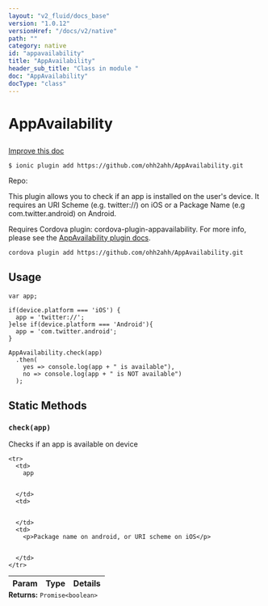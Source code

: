 ```yaml
---
layout: "v2_fluid/docs_base"
version: "1.0.12"
versionHref: "/docs/v2/native"
path: ""
category: native
id: "appavailability"
title: "AppAvailability"
header_sub_title: "Class in module "
doc: "AppAvailability"
docType: "class"
---
```









<h1 class="api-title">


AppAvailability






</h1>

<a class="improve-v2-docs" href='http://github.com/driftyco/ionic-native/edit/master/src/plugins/appavailability.ts#L0'>
Improve this doc
</a>





<!-- decorators -->

<pre><code>$ ionic plugin add https://github.com/ohh2ahh/AppAvailability.git</code></pre>
<p>Repo:
<a href="">

</a>
</p>

<!-- description -->

<p>This plugin allows you to check if an app is installed on the user&#39;s device. It requires an URI Scheme (e.g. twitter://) on iOS or a Package Name (e.g com.twitter.android) on Android.</p>
<p>Requires Cordova plugin: cordova-plugin-appavailability. For more info, please see the <a href="https://github.com/ohh2ahh/AppAvailability">AppAvailability plugin docs</a>.</p>
<pre><code>cordova plugin add https://github.com/ohh2ahh/AppAvailability.git
</code></pre>

<!-- @usage tag -->

<h2>Usage</h2>

<pre><code class="lang-js">var app;

if(device.platform === &#39;iOS&#39;) {
  app = &#39;twitter://&#39;;
}else if(device.platform === &#39;Android&#39;){
  app = &#39;com.twitter.android&#39;;
}

AppAvailability.check(app)
  .then(
    yes =&gt; console.log(app + &quot; is available&quot;),
    no =&gt; console.log(app + &quot; is NOT available&quot;)
  );
</code></pre>




<!-- @property tags -->
<h2>Static Methods</h2>
<div id="check"></div>
<h3><code>check(app)</code>
  
</h3>

Checks if an app is available on device


<table class="table param-table" style="margin:0;">
  <thead>
    <tr>
      <th>Param</th>
      <th>Type</th>
      <th>Details</th>
    </tr>
  </thead>
  <tbody>
    
    <tr>
      <td>
        app
        
        
      </td>
      <td>
        
  
      </td>
      <td>
        <p>Package name on android, or URI scheme on iOS</p>

        
      </td>
    </tr>
    
  </tbody>
</table>





<div class="return-value" markdown="1">
<i class="icon ion-arrow-return-left"></i>
<b>Returns:</b> 
  <code>Promise&lt;boolean&gt;</code> 
</div>




<!-- methods on the class --><!-- related link --><!-- end content block -->


<!-- end body block -->

